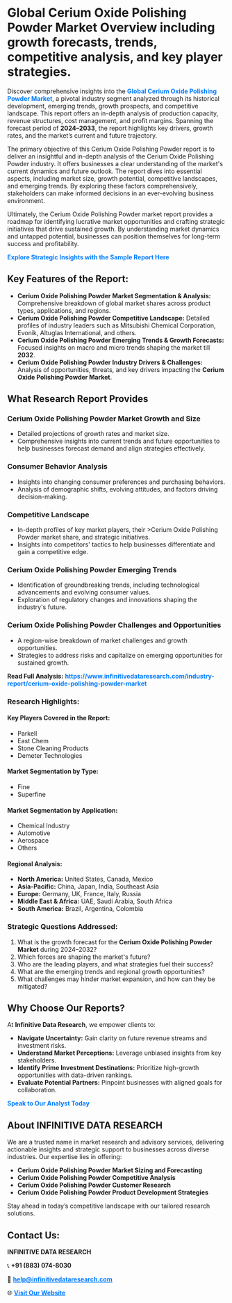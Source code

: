 <h1>Global Cerium Oxide Polishing Powder Market Overview including growth forecasts, trends, competitive analysis, and key player strategies.</h1>
<p>
Discover comprehensive insights into the 
<a href="https://www.infinitivedataresearch.com/industry-report/cerium-oxide-polishing-powder-market" rel="dofollow" style="color: #007BFF; text-decoration: none;"><strong>Global Cerium Oxide Polishing Powder Market</strong></a>, a pivotal industry segment analyzed through its historical development, emerging trends, growth prospects, and competitive landscape. This report offers an in-depth analysis of production capacity, revenue structures, cost management, and profit margins. Spanning the forecast period of <strong>2024–2033</strong>, the report highlights key drivers, growth rates, and the market’s current and future trajectory.
</p>
<p>
The primary objective of this Cerium Oxide Polishing Powder report is to deliver an insightful and in-depth analysis of the Cerium Oxide Polishing Powder industry. It offers businesses a clear understanding of the market's current dynamics and future outlook. The report dives into essential aspects, including market size, growth potential, competitive landscapes, and emerging trends. By exploring these factors comprehensively, stakeholders can make informed decisions in an ever-evolving business environment.
</p>
<p>
Ultimately, the Cerium Oxide Polishing Powder market report provides a roadmap for identifying lucrative market opportunities and crafting strategic initiatives that drive sustained growth. By understanding market dynamics and untapped potential, businesses can position themselves for long-term success and profitability.
</p>
<p>
<a href="https://www.infinitivedataresearch.com/request-sample/reportId=106121" style="color: #007BFF; text-decoration: none;"><strong>Explore Strategic Insights with the Sample Report Here</strong></a>
</p>

<h2>Key Features of the Report:</h2>
<ul>
<li><strong>Cerium Oxide Polishing Powder Market Segmentation & Analysis:</strong> Comprehensive breakdown of global market shares across product types, applications, and regions.</li>
<li><strong>Cerium Oxide Polishing Powder Competitive Landscape:</strong> Detailed profiles of industry leaders such as Mitsubishi Chemical Corporation, Evonik, Altuglas International, and others.</li>
<li><strong>Cerium Oxide Polishing Powder Emerging Trends & Growth Forecasts:</strong> Focused insights on macro and micro trends shaping the market till <strong>2032</strong>.</li>
<li><strong>Cerium Oxide Polishing Powder Industry Drivers & Challenges:</strong> Analysis of opportunities, threats, and key drivers impacting the <strong>Cerium Oxide Polishing Powder Market</strong>.</li>
</ul>

<h2>What Research Report Provides</h2>
<h3>Cerium Oxide Polishing Powder Market Growth and Size</h3>
<ul>
<li>Detailed projections of growth rates and market size.</li>
<li>Comprehensive insights into current trends and future opportunities to help businesses forecast demand and align strategies effectively.</li>
</ul>

<h3>Consumer Behavior Analysis</h3>
<ul>
<li>Insights into changing consumer preferences and purchasing behaviors.</li>
<li>Analysis of demographic shifts, evolving attitudes, and factors driving decision-making.</li>
</ul>

<h3>Competitive Landscape</h3>
<ul>
<li>In-depth profiles of key market players, their >Cerium Oxide Polishing Powder market share, and strategic initiatives.</li>
<li>Insights into competitors' tactics to help businesses differentiate and gain a competitive edge.</li>
</ul>

<h3>Cerium Oxide Polishing Powder Emerging Trends</h3>
<ul>
<li>Identification of groundbreaking trends, including technological advancements and evolving consumer values.</li>
<li>Exploration of regulatory changes and innovations shaping the industry's future.</li>
</ul>

<h3>Cerium Oxide Polishing Powder Challenges and Opportunities</h3>
<ul>
<li>A region-wise breakdown of market challenges and growth opportunities.</li>
<li>Strategies to address risks and capitalize on emerging opportunities for sustained growth.</li>
</ul>
<p><strong>Read Full Analysis:</strong> <a href="https://www.infinitivedataresearch.com/industry-report/cerium-oxide-polishing-powder-market" rel="dofollow" style="color: #007BFF; text-decoration: none;"><strong>https://www.infinitivedataresearch.com/industry-report/cerium-oxide-polishing-powder-market</strong></a></p>
<h3>Research Highlights:</h3>
<h4>Key Players Covered in the Report:</h4>
<ul><li>Parkell</li><li>East Chem</li><li>Stone Cleaning Products</li><li>Demeter Technologies</li></ul>
<h4>Market Segmentation by Type:</h4>
<ul><li>Fine</li><li>Superfine</li></ul>
<h4>Market Segmentation by Application:</h4>
<ul><li>Chemical Industry</li><li>Automotive</li><li>Aerospace</li><li>Others</li></ul>

<h4>Regional Analysis:</h4>
<ul>
<li><strong>North America:</strong> United States, Canada, Mexico</li>
<li><strong>Asia-Pacific:</strong> China, Japan, India, Southeast Asia</li>
<li><strong>Europe:</strong> Germany, UK, France, Italy, Russia</li>
<li><strong>Middle East & Africa:</strong> UAE, Saudi Arabia, South Africa</li>
<li><strong>South America:</strong> Brazil, Argentina, Colombia</li>
</ul>

<h3>Strategic Questions Addressed:</h3>
<ol>
<li>What is the growth forecast for the <strong>Cerium Oxide Polishing Powder Market</strong> during 2024–2032?</li>
<li>Which forces are shaping the market's future?</li>
<li>Who are the leading players, and what strategies fuel their success?</li>
<li>What are the emerging trends and regional growth opportunities?</li>
<li>What challenges may hinder market expansion, and how can they be mitigated?</li>
</ol>

<h2>Why Choose Our Reports?</h2>
<p>At <strong>Infinitive Data Research</strong>, we empower clients to:</p>
<ul>
<li><strong>Navigate Uncertainty:</strong> Gain clarity on future revenue streams and investment risks.</li>
<li><strong>Understand Market Perceptions:</strong> Leverage unbiased insights from key stakeholders.</li>
<li><strong>Identify Prime Investment Destinations:</strong> Prioritize high-growth opportunities with data-driven rankings.</li>
<li><strong>Evaluate Potential Partners:</strong> Pinpoint businesses with aligned goals for collaboration.</li>
</ul>
<p><a href="https://www.infinitivedataresearch.com/industry-report/cerium-oxide-polishing-powder-market" rel="dofollow" style="color: #007BFF; text-decoration: none;"><strong>Speak to Our Analyst Today</strong></a></p>

<h2>About INFINITIVE DATA RESEARCH</h2>
<p>We are a trusted name in market research and advisory services, delivering actionable insights and strategic support to businesses across diverse industries. Our expertise lies in offering:</p>
<ul>
<li><strong>Cerium Oxide Polishing Powder Market Sizing and Forecasting</strong></li>
<li><strong>Cerium Oxide Polishing Powder Competitive Analysis</strong></li>
<li><strong>Cerium Oxide Polishing Powder Customer Research</strong></li>
<li><strong>Cerium Oxide Polishing Powder Product Development Strategies</strong></li>
</ul>
<p>Stay ahead in today’s competitive landscape with our tailored research solutions.</p>

<h2>Contact Us:</h2>
<p><strong>INFINITIVE DATA RESEARCH</strong></p>
<p>📞 <strong>+91 (883) 074-8030</strong></p>
<p>📧 <strong><a href="mailto:help@infinitivedataresearch.com" style="color: #007BFF;">help@infinitivedataresearch.com</a></strong></p>
<p>🌐 <strong><a href="https://www.infinitivedataresearch.com" rel="dofollow" style="color: #007BFF;">Visit Our Website</a></strong></p>